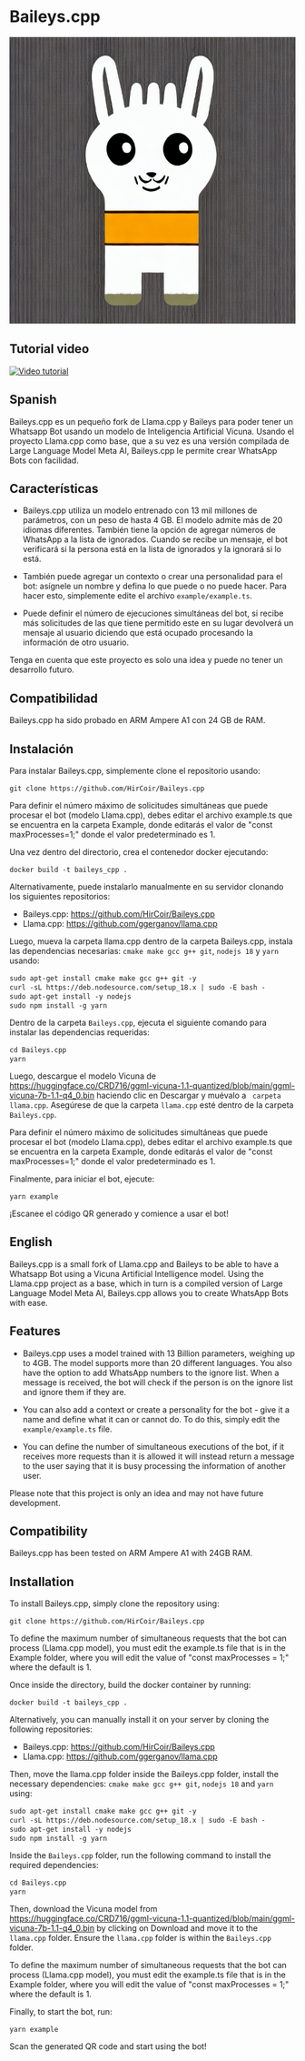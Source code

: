 # Baileys.cpp 
![Baileys.cpp](https://raw.githubusercontent.com/HirCoir/Baileys.cpp/master/Baileys.cpp.jpg)

## Tutorial video
[![Video tutorial](https://img.youtube.com/vi/OFtPc5XYMe8/0.jpg)](https://www.youtube.com/watch?v=OFtPc5XYMe8)

## Spanish
Baileys.cpp es un pequeño fork de Llama.cpp y Baileys para poder tener un Whatsapp Bot usando un modelo de Inteligencia Artificial Vicuna. Usando el proyecto Llama.cpp como base, que a su vez es una versión compilada de Large Language Model Meta AI, Baileys.cpp le permite crear WhatsApp Bots con facilidad.


## Características 

* Baileys.cpp utiliza un modelo entrenado con 13 mil millones de parámetros, con un peso de hasta 4 GB. El modelo admite más de 20 idiomas diferentes. También tiene la opción de agregar números de WhatsApp a la lista de ignorados. Cuando se recibe un mensaje, el bot verificará si la persona está en la lista de ignorados y la ignorará si lo está.

* También puede agregar un contexto o crear una personalidad para el bot: asígnele un nombre y defina lo que puede o no puede hacer. Para hacer esto, simplemente edite el archivo `example/example.ts`.

* Puede definir el número de ejecuciones simultáneas del bot, si recibe más solicitudes de las que tiene permitido este en su lugar devolverá un mensaje al usuario diciendo que está ocupado procesando la información de otro usuario.

Tenga en cuenta que este proyecto es solo una idea y puede no tener un desarrollo futuro.

## Compatibilidad

Baileys.cpp ha sido probado en ARM Ampere A1 con 24 GB de RAM.


## Instalación

Para instalar Baileys.cpp, simplemente clone el repositorio usando:

``` 
git clone https://github.com/HirCoir/Baileys.cpp
``` 
Para definir el número máximo de solicitudes simultáneas que puede procesar el bot (modelo Llama.cpp), debes editar el archivo example.ts que se encuentra en la carpeta Example, donde editarás el valor de "const maxProcesses=1;" donde el valor predeterminado es 1.

Una vez dentro del directorio, crea el contenedor docker ejecutando:

``` 
docker build -t baileys_cpp .
``` 

Alternativamente, puede instalarlo manualmente en su servidor clonando los siguientes repositorios:

- Baileys.cpp: https://github.com/HirCoir/Baileys.cpp
- Llama.cpp: https://github.com/ggerganov/llama.cpp

Luego, mueva la carpeta llama.cpp dentro de la carpeta Baileys.cpp, instala las dependencias necesarias: `cmake make gcc g++ git`, `nodejs 18` y `yarn` usando:

```
sudo apt-get install cmake make gcc g++ git -y
curl -sL https://deb.nodesource.com/setup_18.x | sudo -E bash -
sudo apt-get install -y nodejs
sudo npm install -g yarn
```

Dentro de la carpeta `Baileys.cpp`, ejecuta el siguiente comando para instalar las dependencias requeridas:

```
cd Baileys.cpp
yarn
``` 

Luego, descargue el modelo Vicuna de https://huggingface.co/CRD716/ggml-vicuna-1.1-quantized/blob/main/ggml-vicuna-7b-1.1-q4_0.bin haciendo clic en Descargar y muévalo a ` carpeta llama.cpp`. Asegúrese de que la carpeta `llama.cpp` esté dentro de la carpeta `Baileys.cpp`.

Para definir el número máximo de solicitudes simultáneas que puede procesar el bot (modelo Llama.cpp), debes editar el archivo example.ts que se encuentra en la carpeta Example, donde editarás el valor de "const maxProcesses=1;" donde el valor predeterminado es 1.

Finalmente, para iniciar el bot, ejecute:

``` 
yarn example
``` 

¡Escanee el código QR generado y comience a usar el bot!

## English

Baileys.cpp is a small fork of Llama.cpp and Baileys to be able to have a Whatsapp Bot using a Vicuna Artificial Intelligence model. Using the Llama.cpp project as a base, which in turn is a compiled version of Large Language Model Meta AI, Baileys.cpp allows you to create WhatsApp Bots with ease. 

## Features 

* Baileys.cpp uses a model trained with 13 Billion parameters, weighing up to 4GB. The model supports more than 20 different languages. You also have the option to add WhatsApp numbers to the ignore list. When a message is received, the bot will check if the person is on the ignore list and ignore them if they are. 

* You can also add a context or create a personality for the bot - give it a name and define what it can or cannot do. To do this, simply edit the `example/example.ts` file. 

* You can define the number of simultaneous executions of the bot, if it receives more requests than it is allowed it will instead return a message to the user saying that it is busy processing the information of another user.

Please note that this project is only an idea and may not have future development. 

## Compatibility 

Baileys.cpp has been tested on ARM Ampere A1 with 24GB RAM.

## Installation 

To install Baileys.cpp, simply clone the repository using: 

``` 
git clone https://github.com/HirCoir/Baileys.cpp
``` 
To define the maximum number of simultaneous requests that the bot can process (Llama.cpp model), you must edit the example.ts file that is in the Example folder, where you will edit the value of "const maxProcesses = 1;" where the default is 1.

Once inside the directory, build the docker container by running: 

``` 
docker build -t baileys_cpp .
``` 

Alternatively, you can manually install it on your server by cloning the following repositories:

- Baileys.cpp: https://github.com/HirCoir/Baileys.cpp
- Llama.cpp: https://github.com/ggerganov/llama.cpp

Then, move the llama.cpp folder inside the Baileys.cpp folder, install the necessary dependencies: `cmake make gcc g++ git`, `nodejs 18` and `yarn` using:

```
sudo apt-get install cmake make gcc g++ git -y
curl -sL https://deb.nodesource.com/setup_18.x | sudo -E bash -
sudo apt-get install -y nodejs
sudo npm install -g yarn
```

Inside the `Baileys.cpp` folder, run the following command to install the required dependencies: 

```
cd Baileys.cpp
yarn
``` 

Then, download the Vicuna model from https://huggingface.co/CRD716/ggml-vicuna-1.1-quantized/blob/main/ggml-vicuna-7b-1.1-q4_0.bin by clicking on Download and move it to the `llama.cpp` folder. Ensure the `llama.cpp` folder is within the `Baileys.cpp` folder.  

To define the maximum number of simultaneous requests that the bot can process (Llama.cpp model), you must edit the example.ts file that is in the Example folder, where you will edit the value of "const maxProcesses = 1;" where the default is 1.

Finally, to start the bot, run: 

``` 
yarn example
``` 

Scan the generated QR code and start using the bot! 
